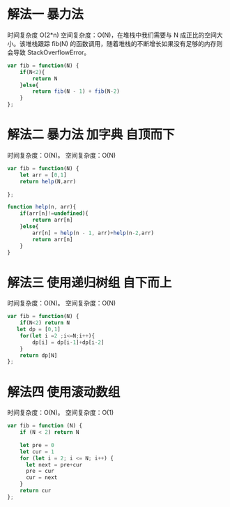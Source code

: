 # 解法一 暴力法

时间复杂度 O(2*n)
空间复杂度：O(N)，在堆栈中我们需要与 N 成正比的空间大小。该堆栈跟踪 fib(N) 的函数调用，随着堆栈的不断增长如果没有足够的内存则会导致 StackOverflowError。



```javascript
var fib = function(N) {
    if(N<2){
        return N
    }else{
        return fib(N - 1) + fib(N-2)
    }
};
```

# 解法二 暴力法 加字典 自顶而下

时间复杂度：O(N)。
空间复杂度：O(N)

```javascript
var fib = function(N) {
    let arr = [0,1]
    return help(N,arr)
   
};

function help(n, arr){
    if(arr[n]!=undefined){
        return arr[n]
    }else{
        arr[n] = help(n - 1, arr)+help(n-2,arr)
        return arr[n]
    }
}
```


# 解法三 使用递归树组 自下而上

时间复杂度：O(N)。
空间复杂度：O(N)
```javascript
var fib = function(N) {
    if(N<2) return N
   let dp = [0,1]
    for(let i =2 ;i<=N;i++){
        dp[i] = dp[i-1]+dp[i-2]
    }
    return dp[N]
};

```

# 解法四 使用滚动数组

时间复杂度：O(N)。
空间复杂度：O(1)

```javascript
var fib = function (N) {
    if (N < 2) return N
   
    let pre = 0
    let cur = 1
    for (let i = 2; i <= N; i++) {
      let next = pre+cur
      pre = cur
      cur = next
    }
    return cur
};

```